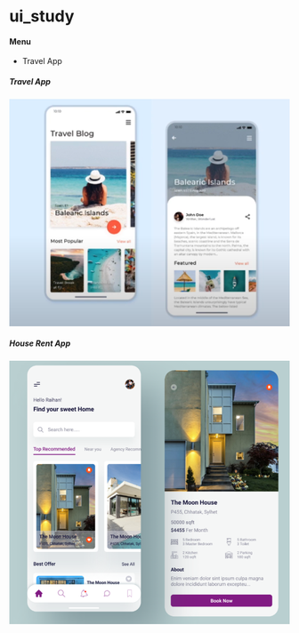 # ui_study

#### Menu
- Travel App 

##### Travel App 

![](./assets/images/img1.png)

##### House Rent App

![](./assets/images/img2.png)
